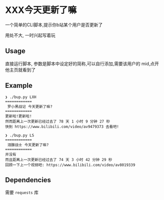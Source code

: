 # XXX今天更新了嘛
一个简单的CLI脚本,提示你b站某个用户是否更新了

用处不大, 一时兴起写着玩

## Usage
直接运行脚本, 参数是脚本中设定好的简称,可以自行添加,需要该用户的 mid,点开他主页就看到了

## Example
```
❯ ./bup.py LXH
============
 罗小黑战记 今天更新了嘛?
============
更新啦!更新啦!
然而距离上一次更新已经过去了 78 天 1 小时 9 分钟 27 秒
快到 https://www.bilibili.com/video/av9479373 去看吧!

❯ ./bup.py LS
============
 泪腺战士 今天更新了嘛?
============
并没有
而且距离上一次更新已经过去了 74 天 3 小时 42 分钟 29 秒
回顾一下上一个视频吧: https://www.bilibili.com/video/av8019339

```

## Dependencies
需要 `requests` 库
